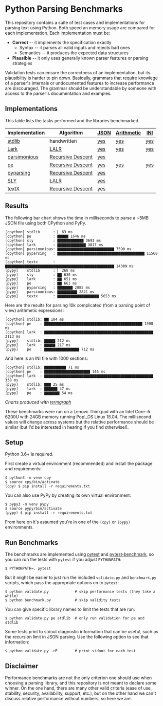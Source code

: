 # Python Parsing Benchmarks

This repository contains a suite of test cases and implementations for
parsing text using Python. Both speed an memory usage are compared for
each implementation. Each implementation must be:

* **Correct** -- it implements the specification exactly
  - Syntax -- it parses all valid inputs and rejects bad ones
  - Semantics -- it produces the expected data structures
* **Plausible** -- it only uses generally known parser features or
  parsing strategies

Validation tests can ensure the correctness of an implementation, but
its plausibility is harder to pin down. Basically, grammars that
require knowlege of a parser's internals or undocumented features to
increase performance are discouraged. The grammar should be
understandable by someone with access to the parser's documentation
and examples.


## Implementations

This table lists the tasks performed and the libraries benchmarked.

| Implementation | Algorithm           | [JSON]                   | [Arithmetic]             | [INI]             |
| -------------- | ------------------- | ------------------------ | ---------------------    | -------           |
| [stdlib]       | handwritten         | [yes][stdlib-json]       | [yes][stdlib-arithmetic] | [yes][stdlib-ini] |
| [Lark]         | [LALR]              | [yes][Lark-json]         | [yes][lark-arithmetic]   | [yes][lark-ini]   |
| [parsimonious] | [Recursive Descent] | [yes][parsimonious-json] |                          |                   |
| [pe]           | [Recursive Descent] | [yes][pe-json]           | [yes][pe-arithmetic]     | [yes][pe-ini]     |
| [pyparsing]    | [Recursive Descent] | [yes][pyparsing-json]    |                          |                   |
| [SLY]          | [LALR]              | [yes][SLY-json]          |                          |                   |
| [textX]        | [Recursive Descent] | [yes][textx-json]        |                          |                   |


[stdlib]: https://docs.python.org/3/
[Lark]: https://github.com/lark-parser/lark
[parsimonious]: https://github.com/erikrose/parsimonious
[pe]: https://github.com/goodmami/pe
[pyparsing]: https://github.com/pyparsing/pyparsing/
[SLY]: https://github.com/dabeaz/sly/
[textX]: https://github.com/textX/textX/

[JSON]: tasks/json.md
[Arithmetic]: tasks/arithmetic.md
[INI]: tasks/ini.md

[stdlib-json]: bench/stdlib/json.py
[Lark-json]: bench/lark/json.py
[parsimonious-json]: bench/parsimonious/json.py
[pe-json]: bench/pe/json.py
[pyparsing-json]: bench/pyparsing/json.py
[SLY-json]: bench/sly/json.py
[textx-json]: bench/textx/json.py

[stdlib-arithmetic]: bench/stdlib/arithmetic.py
[Lark-arithmetic]: bench/lark/arithmetic.py
[pe-arithmetic]: bench/pe/arithmetic.py

[stdlib-ini]: bench/stdlib/ini.py
[Lark-ini]: bench/lark/ini.py
[pe-ini]: bench/pe/ini.py

[LALR]: https://en.wikipedia.org/wiki/LALR_parser
[Recursive Descent]: https://en.wikipedia.org/wiki/Recursive_descent_parser

## Results

The following bar chart shows the time in milliseconds to parse a ~5MB
JSON file using both CPython and PyPy.

```
[cpython] stdlib      : ▏ 63 ms
[cpython] pe          : ▇▇▇▇▇ 1646 ms
[cpython] sly         : ▇▇▇▇▇▇▇▇▇▇▇▇ 3693 ms
[cpython] lark        : ▇▇▇▇▇▇▇▇▇▇▇▇▇ 3817 ms
[cpython] parsimonious: ▇▇▇▇▇▇▇▇▇▇▇▇▇▇▇▇▇▇▇▇▇▇▇▇▇▇ 7590 ms
[cpython] pyparsing   : ▇▇▇▇▇▇▇▇▇▇▇▇▇▇▇▇▇▇▇▇▇▇▇▇▇▇▇▇▇▇▇▇▇▇▇▇▇▇▇▇ 11560 ms
[cpython] textx       : ▇▇▇▇▇▇▇▇▇▇▇▇▇▇▇▇▇▇▇▇▇▇▇▇▇▇▇▇▇▇▇▇▇▇▇▇▇▇▇▇▇▇▇▇▇▇▇▇▇▇ 14309 ms
[pypy]    stdlib      : ▏ 268 ms
[pypy]    sly         : ▇▇ 630 ms
[pypy]    lark        : ▇▇ 651 ms
[pypy]    pe          : ▇▇ 663 ms
[pypy]    pyparsing   : ▇▇▇▇▇▇▇ 2085 ms
[pypy]    parsimonious: ▇▇▇▇▇▇▇▇▇ 2821 ms
[pypy]    textx       : ▇▇▇▇▇▇▇▇▇▇▇▇▇▇▇▇▇▇▇ 5653 ms
```

Here are the results for parsing 10k complicated (from a parsing point
of view) arithmetic expressions:


```
[cpython] stdlib: ▇▇ 104 ms
[cpython] pe    : ▇▇▇▇▇▇▇▇▇▇▇▇▇▇▇▇▇▇▇▇▇▇▇▇▇▇▇▇▇▇▇▇▇▇▇▇▇▇▇▇▇▇▇▇▇ 1908 ms
[cpython] lark  : ▇▇▇▇▇▇▇▇▇▇▇▇▇▇▇▇▇▇▇▇▇▇▇▇▇▇▇▇▇▇▇▇▇▇▇▇▇▇▇▇▇▇▇▇▇▇▇▇▇▇ 2113 ms
[pypy]    stdlib: ▇▇▇▇▇ 212 ms
[pypy]    lark  : ▇▇▇▇▇ 217 ms
[pypy]    pe    : ▇▇▇▇▇▇▇▇▇▇▇▇▇▇▇▇ 712 ms
```

And here is an INI file with 1000 sections:

```
[cpython] stdlib: ▇▇▇▇▇▇▇▇▇▇ 71 ms
[cpython] pe    : ▇▇▇▇▇▇▇▇▇▇▇▇▇▇▇▇▇▇▇▇▇ 146 ms
[cpython] lark  : ▇▇▇▇▇▇▇▇▇▇▇▇▇▇▇▇▇▇▇▇▇▇▇▇▇▇▇▇▇▇▇▇▇▇▇▇▇▇▇▇▇▇▇▇▇▇▇▇▇▇ 338 ms
[pypy]    stdlib: ▇▇▇ 25 ms
[pypy]    lark  : ▇▇▇▇▇▇ 47 ms
[pypy]    pe    : ▇▇▇▇▇▇▇ 54 ms
```


*Charts produced with [termgraph](https://github.com/mkaz/termgraph)*

These benchmarks were run on a Lenovo Thinkpad with an Intel Core-i5
6200U with 24GB memory running Pop!_OS Linux 18.04. The millisecond
values will change across systems but the relative performance should
be similar (but I'd be interested in hearing if you find otherwise!).

## Setup

Python 3.6+ is required.

First create a virtual environment (recommended) and install the
package and requirements:

``` console
$ python3 -m venv cpy
$ source cpy/bin/activate
(cpy) $ pip install -r requirements.txt
```

You can also use PyPy by creating its own virtual environment:

``` console
$ pypy3 -m venv pypy
$ source pypy/bin/activate
(pypy) $ pip install -r requirements.txt
```

From here on it's assumed you're in one of the `(cpy)` or `(pypy)` environments.

## Run Benchmarks

The benchmarks are implemented using [pytest](https://pytest.org) and
[pytest-benchmark](https://github.com/ionelmc/pytest-benchmark), so
you can run the tests with `pytest` if you adjust `PYTHONPATH`:

``` console
$ PYTHONPATH=. pytest
```

But it might be easier to just run the included `validate.py` and
`benchmark.py` scripts, which pass the appropriate options on to
`pytest`:

``` console
$ python validate.py            # skip performance tests (they take a while)
$ python benchmark.py           # skip validity tests
```

You can give specific library names to limit the tests that are run:

``` console
$ python validate.py pe stdlib  # only run validation for pe and stdlib
```

Some tests print to stdout diagnostic information that can be useful,
such as the recursion limit in JSON parsing. Use the following option to see that information:

``` console
$ python validate.py -rP        # print stdout for each test
```


## Disclaimer

Performance benchmarks are not the only criterion one should use when
choosing a parsing library, and this repository is not meant to
declare some winner. On the one hand, there are many other valid
criteria (ease of use, stability, security, availability, support,
etc.), but on the other hand we can't discuss relative performance
without numbers, so here we are.
